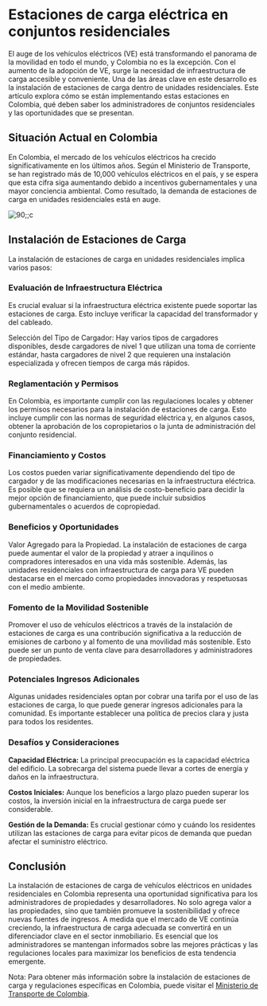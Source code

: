 <meta name="date" content="2024-7-31" />
<meta name="author" content="Camilo Ortegón" />
<meta name="pp" content="https://avatars.githubusercontent.com/u/6712411?v=4" />
<meta name="language" content="es" />
<meta name="topic" content="Reservas" />

# Estaciones de carga eléctrica en conjuntos residenciales

El auge de los vehículos eléctricos (VE) está transformando el panorama de la movilidad en todo el mundo, y Colombia no es la excepción. Con el aumento de la adopción de VE, surge la necesidad de infraestructura de carga accesible y conveniente. Una de las áreas clave en este desarrollo es la instalación de estaciones de carga dentro de unidades residenciales. Este artículo explora cómo se están implementando estas estaciones en Colombia, qué deben saber los administradores de conjuntos residenciales y las oportunidades que se presentan.

## Situación Actual en Colombia

En Colombia, el mercado de los vehículos eléctricos ha crecido significativamente en los últimos años. Según el Ministerio de Transporte, se han registrado más de 10,000 vehículos eléctricos en el país, y se espera que esta cifra siga aumentando debido a incentivos gubernamentales y una mayor conciencia ambiental. Como resultado, la demanda de estaciones de carga en unidades residenciales está en auge.

![90;;c](https://raw.githubusercontent.com/cjortegon/vecci.co/master/blog/images/electrolineras-complejos-de-apartamentos.webp)

## Instalación de Estaciones de Carga

La instalación de estaciones de carga en unidades residenciales implica varios pasos:

### Evaluación de Infraestructura Eléctrica

Es crucial evaluar si la infraestructura eléctrica existente puede soportar las estaciones de carga. Esto incluye verificar la capacidad del transformador y del cableado.

Selección del Tipo de Cargador: Hay varios tipos de cargadores disponibles, desde cargadores de nivel 1 que utilizan una toma de corriente estándar, hasta cargadores de nivel 2 que requieren una instalación especializada y ofrecen tiempos de carga más rápidos.

### Reglamentación y Permisos

En Colombia, es importante cumplir con las regulaciones locales y obtener los permisos necesarios para la instalación de estaciones de carga. Esto incluye cumplir con las normas de seguridad eléctrica y, en algunos casos, obtener la aprobación de los copropietarios o la junta de administración del conjunto residencial.

### Financiamiento y Costos

Los costos pueden variar significativamente dependiendo del tipo de cargador y de las modificaciones necesarias en la infraestructura eléctrica. Es posible que se requiera un análisis de costo-beneficio para decidir la mejor opción de financiamiento, que puede incluir subsidios gubernamentales o acuerdos de copropiedad.

### Beneficios y Oportunidades

Valor Agregado para la Propiedad. La instalación de estaciones de carga puede aumentar el valor de la propiedad y atraer a inquilinos o compradores interesados en una vida más sostenible. Además, las unidades residenciales con infraestructura de carga para VE pueden destacarse en el mercado como propiedades innovadoras y respetuosas con el medio ambiente.

### Fomento de la Movilidad Sostenible

Promover el uso de vehículos eléctricos a través de la instalación de estaciones de carga es una contribución significativa a la reducción de emisiones de carbono y al fomento de una movilidad más sostenible. Esto puede ser un punto de venta clave para desarrolladores y administradores de propiedades.

### Potenciales Ingresos Adicionales

Algunas unidades residenciales optan por cobrar una tarifa por el uso de las estaciones de carga, lo que puede generar ingresos adicionales para la comunidad. Es importante establecer una política de precios clara y justa para todos los residentes.

### Desafíos y Consideraciones

**Capacidad Eléctrica:** La principal preocupación es la capacidad eléctrica del edificio. La sobrecarga del sistema puede llevar a cortes de energía y daños en la infraestructura.

**Costos Iniciales:** Aunque los beneficios a largo plazo pueden superar los costos, la inversión inicial en la infraestructura de carga puede ser considerable.

**Gestión de la Demanda:** Es crucial gestionar cómo y cuándo los residentes utilizan las estaciones de carga para evitar picos de demanda que puedan afectar el suministro eléctrico.

## Conclusión

La instalación de estaciones de carga de vehículos eléctricos en unidades residenciales en Colombia representa una oportunidad significativa para los administradores de propiedades y desarrolladores. No solo agrega valor a las propiedades, sino que también promueve la sostenibilidad y ofrece nuevas fuentes de ingresos. A medida que el mercado de VE continúa creciendo, la infraestructura de carga adecuada se convertirá en un diferenciador clave en el sector inmobiliario. Es esencial que los administradores se mantengan informados sobre las mejores prácticas y las regulaciones locales para maximizar los beneficios de esta tendencia emergente.

Nota: Para obtener más información sobre la instalación de estaciones de carga y regulaciones específicas en Colombia, puede visitar el [Ministerio de Transporte de Colombia](https://mintransporte.gov.co/).
